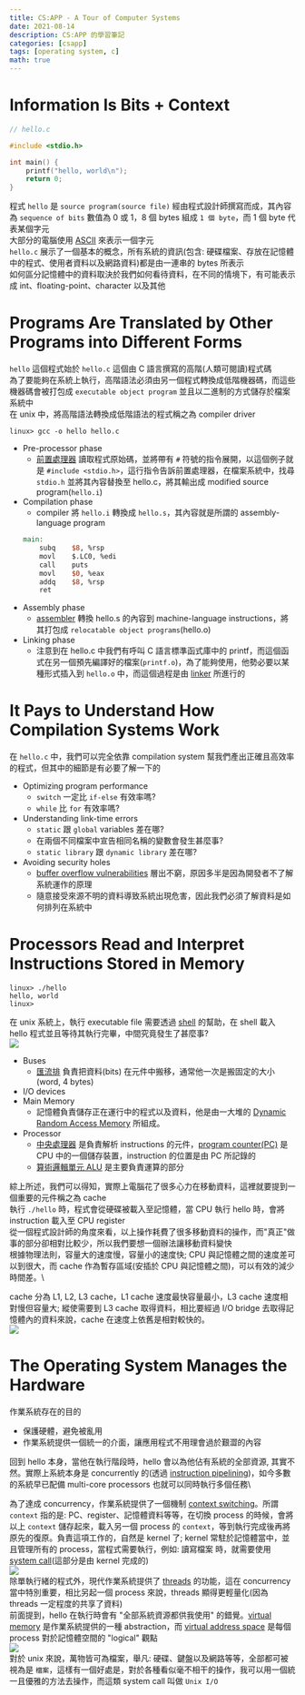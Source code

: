 ```yaml
---
title: CS:APP - A Tour of Computer Systems
date: 2021-08-14
description: CS:APP 的學習筆記
categories: [csapp]
tags: [operating system, c]
math: true
---
```


# Information Is Bits + Context
```c
// hello.c

#include <stdio.h>

int main() {
    printf("hello, world\n");
    return 0;
}
```

程式 `hello` 是 `source program(source file)` 經由程式設計師撰寫而成，其內容為 `sequence of bits` 數值為 0 或 1，8 個 bytes 組成 `1 個 byte`，而 1 個 byte 代表某個字元\
大部分的電腦使用 [ASCII](https://zh.wikipedia.org/zh-tw/ASCII) 來表示一個字元\
`hello.c` 展示了一個基本的概念，所有系統的資訊(包含: 硬碟檔案、存放在記憶體中的程式、使用者資料以及網路資料)都是由一連串的 bytes 所表示\
如何區分記憶體中的資料取決於我們如何看待資料，在不同的情境下，有可能表示成 int、floating-point、character 以及其他

# Programs Are Translated by Other Programs into Different Forms
`hello` 這個程式始於 `hello.c` 這個由 C 語言撰寫的高階(人類可閱讀)程式碼\
為了要能夠在系統上執行，高階語法必須由另一個程式轉換成低階機器碼，而這些機器碼會被打包成 `executable object program` 並且以二進制的方式儲存於檔案系統中\
在 unix 中，將高階語法轉換成低階語法的程式稱之為 compiler driver

```shell
linux> gcc -o hello hello.c
```

- Pre-processor phase
  - [前置處理器](https://zh.wikipedia.org/wiki/%E9%A2%84%E5%A4%84%E7%90%86%E5%99%A8) 讀取程式原始碼，並將帶有 `#` 符號的指令展開，以這個例子就是 `#include <stdio.h>`，這行指令告訴前置處理器，在檔案系統中，找尋 `stdio.h` 並將其內容替換至 hello.c，將其輸出成 modified source program(`hello.i`)
- Compilation phase
  - compiler 將 `hello.i` 轉換成 `hello.s`，其內容就是所謂的 assembly-language program
  ```mips
  main:
      subq    $8, %rsp
      movl    $.LC0, %edi
      call    puts
      movl    $0, %eax
      addq    $8, %rsp
      ret
  ```
- Assembly phase
  - [assembler](https://zh.wikipedia.org/wiki/%E6%B1%87%E7%BC%96%E8%AF%AD%E8%A8%80) 轉換 hello.s 的內容到 machine-language instructions，將其打包成 `relocatable object programs`(hello.o)
- Linking phase
  - 注意到在 hello.c 中我們有呼叫 C 語言標準函式庫中的 printf，而這個函式在另一個預先編譯好的檔案(`printf.o`)，為了能夠使用，他勢必要以某種形式插入到 `hello.o` 中，而這個過程是由 [linker](<https://en.wikipedia.org/wiki/Linker_(computing)>) 所進行的

# It Pays to Understand How Compilation Systems Work
在 `hello.c` 中，我們可以完全依靠 compilation system 幫我們產出正確且高效率的程式，但其中的細節是有必要了解一下的

- Optimizing program performance
  - `switch` 一定比 `if-else` 有效率嗎?
  - `while` 比 `for` 有效率嗎?
- Understanding link-time errors
  - `static` 跟 `global` variables 差在哪?
  - 在兩個不同檔案中宣告相同名稱的變數會發生甚麼事?
  - `static library` 跟 `dynamic library` 差在哪?
- Avoiding security holes
  - [buffer overflow vulnerabilities](https://en.wikipedia.org/wiki/Buffer_overflow) 層出不窮，原因多半是因為開發者不了解系統運作的原理
  - 隨意接受來源不明的資料導致系統出現危害，因此我們必須了解資料是如何排列在系統中

# Processors Read and Interpret Instructions Stored in Memory
```shell
linux> ./hello
hello, world
linux>
```

在 unix 系統上，執行 executable file 需要透過 [shell](https://zh.wikipedia.org/wiki/%E5%A4%96%E5%A3%B3%E8%84%9A%E6%9C%AC) 的幫助，在 shell 載入 hello 程式並且等待其執行完畢，中間究竟發生了甚麼事?\
![](https://garinzhang-blog.oss-cn-beijing.aliyuncs.com/2020-08-07-CSAPP-1.14-network-is-another-io-device.png)

- Buses
  - [匯流排](https://zh.wikipedia.org/wiki/%E6%80%BB%E7%BA%BF) 負責把資料(bits) 在元件中搬移，通常他一次是搬固定的大小(word, 4 bytes)
- I/O devices
- Main Memory
  - 記憶體負責儲存正在運行中的程式以及資料，他是由一大堆的 [Dynamic Random Access Memory](https://zh.wikipedia.org/wiki/%E5%8A%A8%E6%80%81%E9%9A%8F%E6%9C%BA%E5%AD%98%E5%8F%96%E5%AD%98%E5%82%A8%E5%99%A8) 所組成。
- Processor
  - [中央處理器](https://zh.wikipedia.org/zh-tw/%E4%B8%AD%E5%A4%AE%E5%A4%84%E7%90%86%E5%99%A8) 是負責解析 instructions 的元件，[program counter(PC)](https://zh.wikipedia.org/wiki/%E7%A8%8B%E5%BC%8F%E8%A8%88%E6%95%B8%E5%99%A8) 是 CPU 中的一個儲存裝置，instruction 的位置是由 PC 所記錄的
  - [算術邏輯單元 ALU](https://zh.wikipedia.org/zh-tw/%E7%AE%97%E8%A1%93%E9%82%8F%E8%BC%AF%E5%96%AE%E5%85%83) 是主要負責運算的部分

綜上所述，我們可以得知，實際上電腦花了很多心力在移動資料，這裡就要提到一個重要的元件稱之為 cache\
執行 `./hello` 時，程式會從硬碟被載入至記憶體，當 CPU 執行 hello 時，會將 instruction 載入至 CPU register\
從一個程式設計師的角度來看，以上操作耗費了很多移動資料的操作，而"真正"做事的部分卻相對比較少，所以我們要想一個辦法讓移動資料變快\
根據物理法則，容量大的速度慢，容量小的速度快; CPU 與記憶體之間的速度差可以到很大，而 cache 作為暫存區域(安插於 CPU 與記憶體之間)，可以有效的減少時間差。\

cache 分為 L1, L2, L3 cache，L1 cache 速度最快容量最小，L3 cache 速度相對慢但容量大; 縱使需要到 L3 cache 取得資料，相比要經過 I/O bridge 去取得記憶體內的資料來說，cache 在速度上依舊是相對較快的。\
![](https://garinzhang-blog.oss-cn-beijing.aliyuncs.com/2020-08-04-CSAPP-example-of-memory-hierarchy.png)

# The Operating System Manages the Hardware
作業系統存在的目的

- 保護硬體，避免被亂用
- 作業系統提供一個統一的介面，讓應用程式不用理會過於艱澀的內容

回到 hello 本身，當他在執行階段時，hello 會以為他佔有系統的全部資源, 其實不然。實際上系統本身是 concurrently 的(透過 [instruction pipelining](https://en.wikipedia.org/wiki/Instruction_pipelining))，如今多數的系統早已配備 multi-core processors 也就可以同時執行多個任務\

為了達成 concurrency，作業系統提供了一個機制 [context switching](https://en.wikipedia.org/wiki/Context_switch)。所謂 `context` 指的是: PC、register、記憶體資料等等，在切換 process 的時候，會將以上 `context` 儲存起來，載入另一個 process 的 `context`，等到執行完成後再將原先的復原。負責這項工作的，自然是 kernel 了; kernel 常駐於記憶體當中，並且管理所有的 process，當程式需要執行，例如: 讀寫檔案 時，就需要使用 [system call](https://zh.wikipedia.org/zh-tw/%E7%B3%BB%E7%BB%9F%E8%B0%83%E7%94%A8)(這部分是由 kernel 完成的)\
![](https://garinzhang-blog.oss-cn-beijing.aliyuncs.com/2020-08-04-CSAPP-1.12-process-context-switching.png)\
除單執行緒的程式外，現代作業系統提供了 [threads](https://zh.wikipedia.org/wiki/%E7%BA%BF%E7%A8%8B) 的功能，這在 concurrency 當中特別重要，相比另起一個 process 來說，threads 顯得更輕量化(因為 threads 一定程度的共享了資料)\
前面提到，hello 在執行時會有 "全部系統資源都供我使用" 的錯覺。[virtual memory](https://zh.wikipedia.org/wiki/%E8%99%9A%E6%8B%9F%E5%86%85%E5%AD%98) 是作業系統提供的一種 abstraction，而 [virtual address space](https://en.wikipedia.org/wiki/Virtual_address_space) 是每個 process 對於記憶體空間的 "logical" 觀點\
![](https://garinzhang-blog.oss-cn-beijing.aliyuncs.com/2020-08-07-CSAPP-1-13-process-virtual-address-space.png)\
對於 unix 來說，萬物皆可為檔案，舉凡: 硬碟、鍵盤以及網路等等，全部都可被視為是 `檔案`，這樣有一個好處是，對於各種看似毫不相干的操作，我可以用一個統一且優雅的方法去操作，而這類 system call 叫做 `Unix I/O`
